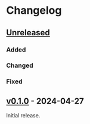 # Changelog

## [Unreleased]

### Added

### Changed

### Fixed

## [v0.1.0] - 2024-04-27

Initial release.

<!-- end -->

[Unreleased]: https://github.com/hasura/ndc-sqlserver/compare/v0.6.0...HEAD
[v0.1.0]: https://github.com/hasura/ndc-sqlserver/releases/tag/v0.1.0
